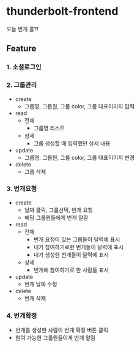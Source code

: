 # thunderbolt-frontend
오늘 번개 콜?!

## Feature
### 1. 소셜로그인
### 2. 그룹관리
* create
  - 그룹명, 그룹원, 그룹 color, 그룹 대표이미지 입력  
* read
  - 전체
    - 그룹명 리스트
  - 상세
    - 그룹 생성할 때 입력했던 상세 내용
* update
  - 그룹명, 그룹원, 그룹 color, 그룹 대표이미지 변경
* delete
  - 그룹 삭제
  
### 3. 번개요청
* create
  - 날짜 클릭, 그룹선택, 번개 요청
  - 해당 그룹원들에게 번개 알람
* read
  - 전체
    - 번개 요청이 있는 그룹들이 달력에 표시
    - 내가 참여하기로한 번개들이 달력에 표시
    - 내가 생성한 번개들이 달력에 표시
  - 상세
    - 번개에 참여하기로 한 사람들 표시
* update
  - 번개 날짜 수정
* delete
  - 번개 삭제

### 4. 번개확정
  - 번개를 생성한 사람이 번개 확정 버튼 클릭
  - 참여 가능한 그룹원들이게 번개 알림

